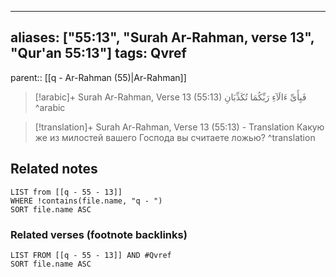 
---
aliases: ["55:13", "Surah Ar-Rahman, verse 13", "Qur'an 55:13"]
tags: Qvref
---

parent:: [[q - Ar-Rahman (55)|Ar-Rahman]]

> [!arabic]+ Surah Ar-Rahman, Verse 13 (55:13)
> <span class="quran-arabic">فَبِأَىِّ ءَالَآءِ رَبِّكُمَا تُكَذِّبَانِ</span>
^arabic

> [!translation]+ Surah Ar-Rahman, Verse 13 (55:13) - Translation
> Какую же из милостей вашего Господа вы считаете ложью?
^translation



## Related notes
```dataview
LIST from [[q - 55 - 13]]
WHERE !contains(file.name, "q - ")
SORT file.name ASC
```

### Related verses (footnote backlinks)
```dataview
LIST FROM [[q - 55 - 13]] AND #Qvref
SORT file.name ASC
```

